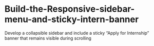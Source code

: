# Build-the-Responsive-sidebar-menu-and-sticky-intern-banner
Develop a collapsible sidebar and include a sticky “Apply for Internship” banner that remains visible during scrolling
